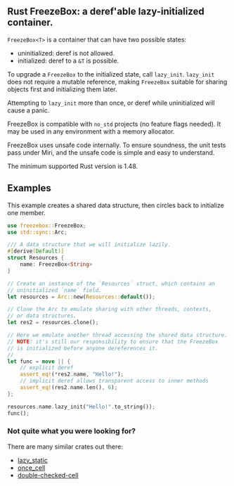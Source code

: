 ## Rust FreezeBox: a deref'able lazy-initialized container.

`FreezeBox<T>` is a container that can have two possible states:
* uninitialized: deref is not allowed.
* initialized: deref to a `&T` is possible.

To upgrade a `FreezeBox` to the initialized state, call `lazy_init`.
`lazy_init` does not require a mutable reference, making `FreezeBox`
suitable for sharing objects first and initializing them later.

Attempting to `lazy_init` more than once, or deref while uninitialized
will cause a panic.

FreezeBox is compatible with `no_std` projects (no feature flags needed).
It may be used in any environment with a memory allocator.

FreezeBox uses unsafe code internally. To ensure soundness, the unit
tests pass under Miri, and the unsafe code is simple and easy to
understand.

The minimum supported Rust version is 1.48.

## Examples

This example creates a shared data structure, then circles back to
initialize one member.

```rust
use freezebox::FreezeBox;
use std::sync::Arc;

/// A data structure that we will initialize lazily.
#[derive(Default)]
struct Resources {
    name: FreezeBox<String>
}

// Create an instance of the `Resources` struct, which contains an
// uninitialized `name` field.
let resources = Arc::new(Resources::default());

// Clone the Arc to emulate sharing with other threads, contexts,
// or data structures.
let res2 = resources.clone();

// Here we emulate another thread accessing the shared data structure.
// NOTE: it's still our responsibility to ensure that the FreezeBox
// is initialized before anyone dereferences it.
//
let func = move || {
    // explicit deref
    assert_eq!(*res2.name, "Hello!");
    // implicit deref allows transparent access to inner methods
    assert_eq!(res2.name.len(), 6);
};

resources.name.lazy_init("Hello!".to_string());
func();
```
### Not quite what you were looking for?

There are many similar crates out there:
- [lazy_static](https://docs.rs/lazy_static)
- [once_cell](https://docs.rs/once_cell)
- [double-checked-cell](https://docs.rs/double-checked-cell)
